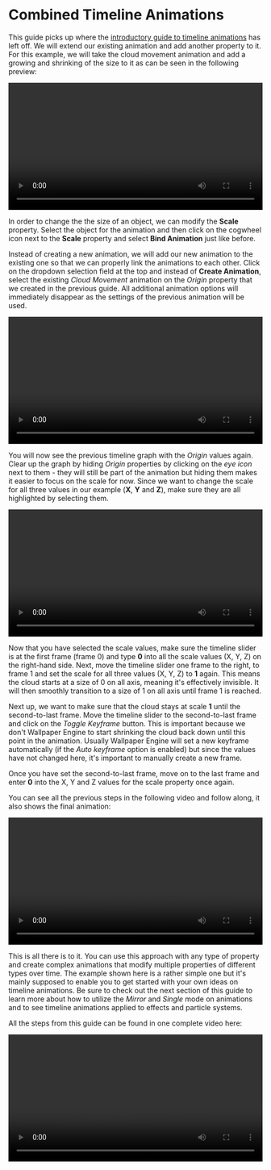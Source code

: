 # Combined Timeline Animations

This guide picks up where the [introductory guide to timeline animations](/wallpaper-engine-docs/scene/timeline/introduction) has left off. We will extend our existing animation and add another property to it. For this example, we will take the cloud movement animation and add a growing and shrinking of the size to it as can be seen in the following preview:

<video width="100%" controls autoplay loop>
  <source src="/videos/timeline_combined_result.mp4" type="video/mp4">
  Your browser does not support the video tag.
</video>

In order to change the the size of an object, we can modify the **Scale** property. Select the object for the animation and then click on the cogwheel icon next to the **Scale** property and select **Bind Animation** just like before.

Instead of creating a new animation, we will add our new animation to the existing one so that we can properly link the animations to each other. Click on the dropdown selection field at the top and instead of **Create Animation**, select the existing *Cloud Movement* animation on the *Origin* property that we created in the previous guide. All additional animation options will immediately disappear as the settings of the previous animation will be used.

<video width="100%" controls>
  <source src="/videos/timeline_combined_configuration.mp4" type="video/mp4">
  Your browser does not support the video tag.
</video>

You will now see the previous timeline graph with the *Origin* values again. Clear up the graph by hiding *Origin* properties by clicking on the *eye icon* next to them - they will still be part of the animation but hiding them makes it easier to focus on the scale for now. Since we want to change the scale for all three values in our example (**X**, **Y** and **Z**), make sure they are all highlighted by selecting them.

<video width="100%" controls>
  <source src="/videos/timeline_combined_focus.mp4" type="video/mp4">
  Your browser does not support the video tag.
</video>

Now that you have selected the scale values, make sure the timeline slider is at the first frame (frame 0) and type **0** into all the scale values (X, Y, Z) on the right-hand side. Next, move the timeline slider one frame to the right, to frame 1 and set the scale for all three values (X, Y, Z) to **1** again. This means the cloud starts at a size of 0 on all axis, meaning it's effectively invisible. It will then smoothly transition to a size of 1 on all axis until frame 1 is reached.

Next up, we want to make sure that the cloud stays at scale **1** until the second-to-last frame. Move the timeline slider to the second-to-last frame and click on the *Toggle Keyframe* button. This is important because we don't Wallpaper Engine to start shrinking the cloud back down until this point in the animation. Usually Wallpaper Engine will set a new keyframe automatically (if the *Auto keyframe* option is enabled) but since the values have not changed here, it's important to manually create a new frame.

Once you have set the second-to-last frame, move on to the last frame and enter **0** into the X, Y and Z values for the scale property once again.

You can see all the previous steps in the following video and follow along, it also shows the final animation:

<video width="100%" controls>
  <source src="/videos/timeline_combined_keyframes.mp4" type="video/mp4">
  Your browser does not support the video tag.
</video>

This is all there is to it. You can use this approach with any type of property and create complex animations that modify multiple properties of different types over time. The example shown here is a rather simple one but it's mainly supposed to enable you to get started with your own ideas on timeline animations. Be sure to check out the next section of this guide to learn more about how to utilize the *Mirror* and *Single* mode on animations and to see timeline animations applied to effects and particle systems.

All the steps from this guide can be found in one complete video here:

<video width="100%" controls>
  <source src="/videos/timeline_combined.mp4" type="video/mp4">
  Your browser does not support the video tag.
</video>